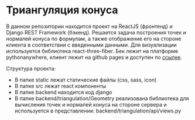 # Триангуляция конуса

В данном репозитории находится проект на ReactJS (фронтенд) и Django REST Framework (бэкенд). Решается задача построения точек и нормалей конуса по формулам, а также отображение его на стороне клиента в соответствии с введенными данными. Для визуализации используется библиотека react-three-fiber. Бек лежит на платформе pythonanywhere, клиент лежит на github pages и доступен по [ссылке](https://harmonization.github.io/CAD-spa-triangulation/). 

Структура проекта:
- В папке static лежат статические файлы (css, sass, icon)
- В папке src лежат react компоненты
- В папке backend находится код django
- В папке backend/triangulation/Geometry реализована библиотека для вычисления точек и нормалей конуса на стороне сервера и используется в представлении: backend/triangulation/api/views.py


